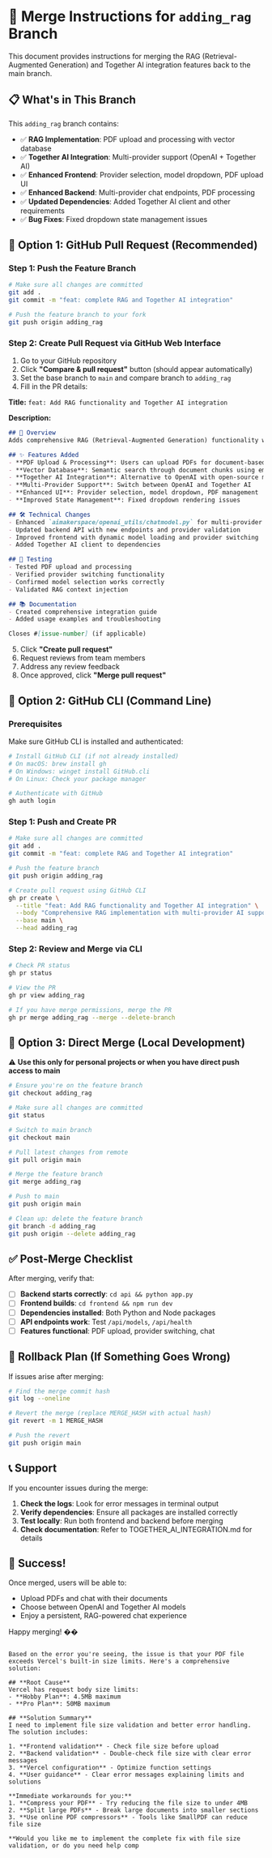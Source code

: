 # 🔀 Merge Instructions for `adding_rag` Branch

This document provides instructions for merging the RAG (Retrieval-Augmented Generation) and Together AI integration features back to the main branch.

## 📋 What's in This Branch

This `adding_rag` branch contains:

- ✅ **RAG Implementation**: PDF upload and processing with vector database
- ✅ **Together AI Integration**: Multi-provider support (OpenAI + Together AI)
- ✅ **Enhanced Frontend**: Provider selection, model dropdown, PDF upload UI
- ✅ **Enhanced Backend**: Multi-provider chat endpoints, PDF processing
- ✅ **Updated Dependencies**: Added Together AI client and other requirements
- ✅ **Bug Fixes**: Fixed dropdown state management issues

## 🚀 Option 1: GitHub Pull Request (Recommended)

### Step 1: Push the Feature Branch
```bash
# Make sure all changes are committed
git add .
git commit -m "feat: complete RAG and Together AI integration"

# Push the feature branch to your fork
git push origin adding_rag
```

### Step 2: Create Pull Request via GitHub Web Interface
1. Go to your GitHub repository
2. Click **"Compare & pull request"** button (should appear automatically)
3. Set the base branch to `main` and compare branch to `adding_rag`
4. Fill in the PR details:

**Title:** `feat: Add RAG functionality and Together AI integration`

**Description:**
```markdown
## 🎯 Overview
Adds comprehensive RAG (Retrieval-Augmented Generation) functionality with multi-provider AI support.

## ✨ Features Added
- **PDF Upload & Processing**: Users can upload PDFs for document-based chat
- **Vector Database**: Semantic search through document chunks using embeddings
- **Together AI Integration**: Alternative to OpenAI with open-source models
- **Multi-Provider Support**: Switch between OpenAI and Together AI
- **Enhanced UI**: Provider selection, model dropdown, PDF management
- **Improved State Management**: Fixed dropdown rendering issues

## 🛠️ Technical Changes
- Enhanced `aimakerspace/openai_utils/chatmodel.py` for multi-provider support
- Updated backend API with new endpoints and provider validation
- Improved frontend with dynamic model loading and provider switching
- Added Together AI client to dependencies

## 🧪 Testing
- Tested PDF upload and processing
- Verified provider switching functionality
- Confirmed model selection works correctly
- Validated RAG context injection

## 📚 Documentation
- Created comprehensive integration guide
- Added usage examples and troubleshooting

Closes #[issue-number] (if applicable)
```

5. Click **"Create pull request"**
6. Request reviews from team members
7. Address any review feedback
8. Once approved, click **"Merge pull request"**

## 🔧 Option 2: GitHub CLI (Command Line)

### Prerequisites
Make sure GitHub CLI is installed and authenticated:
```bash
# Install GitHub CLI (if not already installed)
# On macOS: brew install gh
# On Windows: winget install GitHub.cli
# On Linux: Check your package manager

# Authenticate with GitHub
gh auth login
```

### Step 1: Push and Create PR
```bash
# Make sure all changes are committed
git add .
git commit -m "feat: complete RAG and Together AI integration"

# Push the feature branch
git push origin adding_rag

# Create pull request using GitHub CLI
gh pr create \
  --title "feat: Add RAG functionality and Together AI integration" \
  --body "Comprehensive RAG implementation with multi-provider AI support. See MERGE.md for details." \
  --base main \
  --head adding_rag
```

### Step 2: Review and Merge via CLI
```bash
# Check PR status
gh pr status

# View the PR
gh pr view adding_rag

# If you have merge permissions, merge the PR
gh pr merge adding_rag --merge --delete-branch
```

## 🔄 Option 3: Direct Merge (Local Development)

⚠️ **Use this only for personal projects or when you have direct push access to main**

```bash
# Ensure you're on the feature branch
git checkout adding_rag

# Make sure all changes are committed
git status

# Switch to main branch
git checkout main

# Pull latest changes from remote
git pull origin main

# Merge the feature branch
git merge adding_rag

# Push to main
git push origin main

# Clean up: delete the feature branch
git branch -d adding_rag
git push origin --delete adding_rag
```

## ✅ Post-Merge Checklist

After merging, verify that:

- [ ] **Backend starts correctly**: `cd api && python app.py`
- [ ] **Frontend builds**: `cd frontend && npm run dev`
- [ ] **Dependencies installed**: Both Python and Node packages
- [ ] **API endpoints work**: Test `/api/models`, `/api/health`
- [ ] **Features functional**: PDF upload, provider switching, chat

## 🚨 Rollback Plan (If Something Goes Wrong)

If issues arise after merging:

```bash
# Find the merge commit hash
git log --oneline

# Revert the merge (replace MERGE_HASH with actual hash)
git revert -m 1 MERGE_HASH

# Push the revert
git push origin main
```

## 📞 Support

If you encounter issues during the merge:

1. **Check the logs**: Look for error messages in terminal output
2. **Verify dependencies**: Ensure all packages are installed correctly
3. **Test locally**: Run both frontend and backend before merging
4. **Check documentation**: Refer to TOGETHER_AI_INTEGRATION.md for details

## 🎉 Success!

Once merged, users will be able to:
- Upload PDFs and chat with their documents
- Choose between OpenAI and Together AI models
- Enjoy a persistent, RAG-powered chat experience

Happy merging! ��

```

Based on the error you're seeing, the issue is that your PDF file exceeds Vercel's built-in size limits. Here's a comprehensive solution:

## **Root Cause**
Vercel has request body size limits:
- **Hobby Plan**: 4.5MB maximum
- **Pro Plan**: 50MB maximum

## **Solution Summary**
I need to implement file size validation and better error handling. The solution includes:

1. **Frontend validation** - Check file size before upload
2. **Backend validation** - Double-check file size with clear error messages  
3. **Vercel configuration** - Optimize function settings
4. **User guidance** - Clear error messages explaining limits and solutions

**Immediate workarounds for you:**
1. **Compress your PDF** - Try reducing the file size to under 4MB
2. **Split large PDFs** - Break large documents into smaller sections
3. **Use online PDF compressors** - Tools like SmallPDF can reduce file size

**Would you like me to implement the complete fix with file size validation, or do you need help comp

